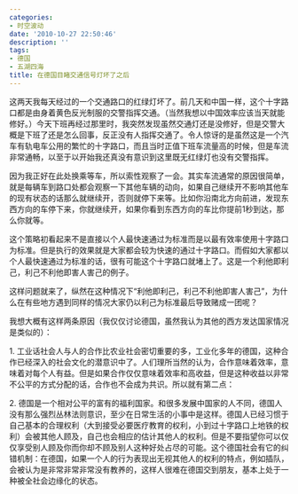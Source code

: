 ```yaml
---
categories:
- 时空波动
date: '2010-10-27 22:50:46'
description: ''
tags:
- 德国
- 五湖四海
title: 在德国目睹交通信号灯坏了之后
---
```

这两天我每天经过的一个交通路口的红绿灯坏了。前几天和中国一样，这个十字路口都是由身着黄色反光制服的交警指挥交通。（当然我想以中国效率应该当天就能修好。）今天下班再经过那里时，我突然发现虽然交通灯还是没修好，但是交警大概是下班了还是怎么回事，反正没有人指挥交通了。令人惊讶的是虽然这是一个汽车有轨电车公用的繁忙的十字路口，而且当时正值下班车流量高的时候，但是车流非常通畅，以至于以开始我还真没有意识到这里既无红绿灯也没有交警指挥。



因为我正好在此处换乘等车，所以索性观察了一会。其实车流通常的原因很简单，就是每辆车到路口处都会观察一下其他车辆的动向，如果自己继续开不影响其他车的现有状态的话那么就继续开，否则就停下来等。比如你沿南北方向前进，发现东西方向的车停下来，你就继续开，如果你看到东西方向的车比你提前1秒到达，那么你就等。



这个策略初看起来不是直接以个人最快速通过为标准而是以最有效率使用十字路口为标准。但是执行的效果就是大家都会较为快速的通过十字路口。而假如大家都以个人最快速通过为标准的话，很有可能这个十字路口就堵上了。这是一个利他即利己，利己不利他即害人害己的例子。



这样问题就来了，纵然在这种情况下“利他即利己，利己不利他即害人害己”，为什么在有些地方遇到同样的情况大家仍以利己为标准最后导致赌成一团呢？



我想大概有这样两条原因（我仅仅讨论德国，虽然我认为其他的西方发达国家情况是类似的）：



1\. 工业话社会人与人的合作比农业社会密切重要的多，工业化多年的德国，这种合作已经深入的社会文化的潜意识中了。人们理所当然的认为，合作意味着效率，意味着对每个人有益。但是如果合作仅仅意味着效率和高收益，但是这种收益以非常不公平的方式分配的话，合作也不会成为共识。所以就有第二点：



2\. 德国是一个相对公平的富有的福利国家。和很多发展中国家的人不同，德国人没有那么强烈丛林法则意识，至少在日常生活的小事中是这样。德国人已经习惯于自己基本的合理权利（大到接受必要医疗教育的权利，小到过十字路口上地铁的权利）会被其他人顾及，自己也会相应的估计其他人的权利。但是不要指望你可以仅仅享受别人顾及你而你却不顾及别人这种好处占尽的可能。这个德国社会有它的纠错机制：在德国，如果一个人的行为表现出无视其他人的权利的特点，例如插队，会被认为是非常非常非常没有教养的，这样人很难在德国交到朋友，基本上处于一种被全社会边缘化的状态。


